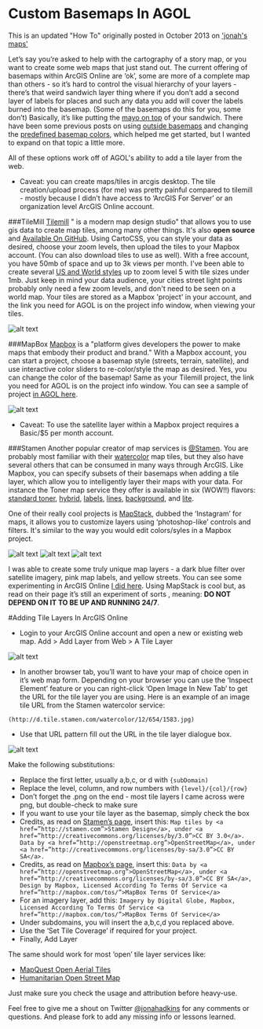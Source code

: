 Custom Basemaps In AGOL
=======================

This is an updated "How To" originally posted in October 2013 on ['jonah's maps'](http://jonahsmaps.Tumblr.Com/post/63650958094/customized-basemaps-and-layers-in-arcgis-online)

Let’s say you’re asked to help with the cartography of a story map, or you want to create some web maps that just stand out. The current offering of basemaps within ArcGIS Online are ‘ok’, some are more of a complete map than others - so it’s hard to control the visual hierarchy of your layers - there’s that weird sandwich layer thing where if you don’t add a second layer of labels for places and such any data you add will cover the labels burned into the basemap. (Some of the basemaps do this for you, some don’t) Basically, it’s like putting the [mayo on top](http://bit.ly/GOe8Yi) of your sandwich. There have been some previous posts on using [outside basemaps](http://blogs.esri.com/esri/arcgis/2013/04/01/using-stamen-and-mapbox-tilesets-as-basemaps-in-arcgis-com/) and changing the [predefined basemap colors](http://mappingcenter.esri.com/index.cfm?fa=ask.answers&q=2163), which helped me get started, but I wanted to expand on that topic a little more. 


All of these options work off of AGOL's ability to add a tile layer from the web.

+ Caveat: you can create maps/tiles in arcgis desktop. The tile creation/upload process (for me) was pretty painful compared to tilemill - mostly because I didn’t have access to ‘ArcGIS For Server’ or an organization level ArcGIS Online account.


###TileMill
[Tilemill](https://www.Mapbox.Com/tilemill/) " is a modern map design studio" that allows you to use gis data to create map tiles, among many other things. It's also **open source** and [Available On GitHub](https://github.Com/mapbox/tilemill). Using CartoCSS, you can style your data as desired, choose your zoom levels, then upload the tiles to your Mapbox account. (You can also download tiles to use as well). With a free account, you have 50mb of space and up to 3k views per month. I've been able to create several [US and World styles](https://a.Tiles.Mapbox.Com/v3/jonahadkins.H7hl0lm6/page.Html?Secure=1#2/45.0/14.1) up to zoom level 5 with tile sizes under 1mb. Just keep in mind your data audience, your cities street light points probably only need a few zoom levels, and don't need to be seen on a world map. Your tiles are stored as a Mapbox 'project' in your account, and the link you need for AGOL is on the project info window, when viewing your tiles.

![alt text](http://media.tumblr.com/5fc2231c7ee99caf27dd2564728bfce4/tumblr_inline_mugl2hpLxx1qb1e5d.jpg)

###MapBox
[Mapbox](https://www.mapbox.com/about/) is a "platform gives developers the power to make maps that embody their product and brand." With a Mapbox account, you can start a project, choose a basemap style (streets, terrain, satellite), and use interactive color sliders to re-color/style the map as desired. Yes, you can change the color of the basemap! Same as your Tilemill project, the link you need for AGOL is on the project info window. You can see a sample of project [in AGOL here](http://bit.ly/19dMb49).

![alt text](http://media.tumblr.com/da97e82614aaaf0f13e451e01f8e84cb/tumblr_inline_mugl36m1yd1qb1e5d.jpg)

+ Caveat: To use the satellite layer within a Mapbox project requires a Basic/$5 per month account.

###Stamen
Another popular creator of map services is [@Stamen](http://stamen.com/). You are probably most familiar with their [watercolor](http://maps.stamen.com/watercolor/embed#4/42.74/-81.97) map tiles, but they also have several others that can be consumed in many ways through ArcGIS. Like Mapbox, you can specify subsets of their basemaps when adding a tile layer, which allow you to intelligently layer their maps with your data. For instance the Toner map service they offer is available in six (WOW!!) flavors: [standard toner](http://maps.stamen.com/toner/#12/37.7706/-122.3782),  [hybrid](http://maps.stamen.com/toner-hybrid/),  [labels](http://maps.stamen.com/toner-labels/), [lines](http://maps.stamen.com/toner-lines/), [background](http://maps.stamen.com/toner-background/#12/37.7706/-122.3782), and [lite](http://maps.stamen.com/toner-lite/#12/37.7706/-122.3782).  

One of their really cool projects is [MapStack](http://stamen.com/whatwedo/mapstack), dubbed the ‘Instagram’ for maps, it allows you to customize layers using ‘photoshop-like’ controls and filters. It's similar to the way you would edit colors/syles in a Mapbox project.

![alt text](http://media.tumblr.com/5ad88b2756cc9fb6b3276dd349dc62f4/tumblr_inline_mugldlyeeB1qb1e5d.jpg)
![alt text](http://media.tumblr.com/628c529ec7e29939d9c343a6d3c6ddb2/tumblr_inline_mugldzM1lH1qb1e5d.jpg)
![alt text](http://media.tumblr.com/97b7fbb88c4d276578a00a507b8d08ae/tumblr_inline_mugleeLsvH1qb1e5d.jpg)

I was able to create some truly unique map layers - a dark blue filter over satellite imagery, pink map labels, and yellow streets. You can see some experimenting in ArcGIS Online [I did here](http://bit.ly/17kCNZw). Using MapStack is cool but, as read on their page it’s still an experiment of sorts , meaning: **DO NOT DEPEND ON IT TO BE UP AND RUNNING 24/7**.

#Adding Tile Layers In ArcGIS Online
+ Login to your ArcGIS Online account and open a new or existing web map. Add > Add Layer from Web > A Tile Layer

![alt text](http://media.tumblr.com/ecd93c17bb55aa1d5b2f5ec458e73dcd/tumblr_inline_muglf7diQF1qb1e5d.jpg)
+ In another browser tab, you’ll want to have your map of choice open in it’s web map form. Depending on your browser you can use the ‘Inspect Element’ feature or you can right-click ‘Open Image In New Tab’ to get the URL for the tile layer you are using. Here is an example of an image tile URL from the Stamen watercolor service:

`(http://d.tile.stamen.com/watercolor/12/654/1583.jpg)`

+ Use that URL pattern fill out the URL in the tile layer dialogue box.

![alt text](http://media.tumblr.com/e909b96320e7e51c5f1d46450c809fc5/tumblr_inline_muglgcXiG61qb1e5d.jpg)

Make the following substitutions:
+ Replace the first letter, usually a,b,c, or d with `{subDomain)`
+ Replace the level, column, and row numbers with `{level}/{col}/{row}`
+ Don’t forget the .png on the end - most tile layers I came across were png, but double-check to make sure
+ If you want to use your tile layer as the basemap, simply check the box
+ Credits, as read on [Stamen’s page](http://maps.stamen.com/), insert this:
      `Map tiles by <a href=”http://stamen.com”>Stamen Design</a>, under <a href=”http://creativecommons.org/licenses/by/3.0”>CC BY 3.0</a>. Data by <a href=”http://openstreetmap.org”>OpenStreetMap</a>, under <a href=”http://creativecommons.org/licenses/by-sa/3.0”>CC BY SA</a>.`
+ Credits, as read on [Mapbox’s page](https://www.mapbox.com/help/#attribution), insert this:
      `Data by <a href=”http://openstreetmap.org”>OpenStreetMap</a>, under <a href=”http://creativecommons.org/licenses/by-sa/3.0”>CC BY SA</a>, Design by Mapbox, Licensed According To Terms Of Service <a href=”http://mapbox.com/tos/”>MapBox Terms Of Service</a>`
+ For an imagery layer, add this:
      `Imagery by Digital Globe, Mapbox, Licensed According To Terms Of Service <a href=”http://mapbox.com/tos/”>MapBox Terms Of Service</a>`
+ Under subdomains, you will insert the a,b,c,d you replaced above.
+ Use the ‘Set Tile Coverage’ if required for your project.
+ Finally, Add Layer

The same should work for most ‘open’ tile layer services like:
+ [MapQuest Open Aerial Tiles](http://bit.ly/19oRKyp)
+ [Humanitarian Open Street Map](http://bit.ly/19oWcxa)

Just make sure you check the usage and attribution before heavy-use.

Feel free to give me a shout on Twitter [@jonahadkins](http://twitter.com/jonahadkins) for any comments or questions. And please fork to add any missing info or lessons learned.
